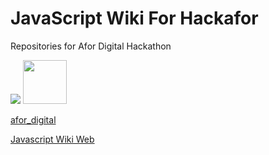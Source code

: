 # JavaScript Wiki For Hackafor

Repositories for Afor Digital Hackathon

![](https://static-cdn.jtvnw.net/jtv_user_pictures/6b297ac1-b820-4b15-a624-7d5fa8a83551-profile_image-70x70.png)
<img src="https://upload.wikimedia.org/wikipedia/commons/6/6a/JavaScript-logo.png" width="70">

[afor_digital](https://www.twitch.tv/afor_digital)

[Javascript Wiki Web](https://github.com/Hackafor/javascript-wiki)
